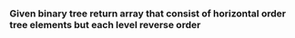 ### Given binary tree return array that consist of horizontal order tree elements but each level reverse order
